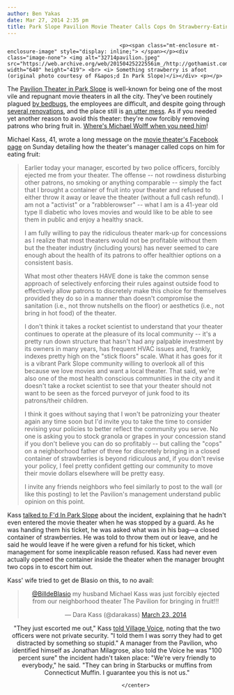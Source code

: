 ```yaml
---
author: Ben Yakas
date: Mar 27, 2014 2:35 pm
title: Park Slope Pavilion Movie Theater Calls Cops On Strawberry-Eating Patron
---
```


	
										<p><span class="mt-enclosure mt-enclosure-image" style="display: inline;"> </span></p><div class="image-none"> <img alt="32714pavilion.jpeg" src="https://web.archive.org/web/20150425222556im_/http://gothamist.com/attachments/byakas/32714pavilion.jpeg" width="640" height="419"> <br> <i> Something strawberry is afoot (original photo courtesy of F&apos;d In Park Slope)</i></div> <p></p>

<p>The <a href="https://web.archive.org/web/20150425222556/http://gothamist.com/tags/parkslopepavilion">Pavilion Theater in Park Slope</a> is well-known for being one of the most vile and repugnant movie theaters in all the city. They&apos;ve been routinely plagued <a href="https://web.archive.org/web/20150425222556/http://gothamist.com/2010/07/19/park_slope_movie_theater_spraying_f.php">by bedbugs</a>, the employees are difficult, and despite going through <a href="https://web.archive.org/web/20150425222556/http://gothamist.com/2011/01/03/photos_park_slope_pavilion_nastiest.php#photo-1">several renovations</a>, and the place still is <a href="https://web.archive.org/web/20150425222556/http://gothamist.com/2011/05/24/even_under_new_owners_pavilion_movi.php">an utter mess</a>. As if you needed yet another reason to avoid this theater: they&apos;re now forcibly removing patrons who bring fruit in. <a href="https://web.archive.org/web/20150425222556/http://gothamist.com/2012/05/06/michael_wolff_whit_stillman_a_bottl.php">Where&apos;s Michael Wolff when you need him</a>!</p>

<p>Michael Kass, 41, wrote a long message on the <a href="https://web.archive.org/web/20150425222556/https://www.facebook.com/PAVILIONTHEATER">movie theater&apos;s Facebook page</a> on Sunday detailing how the theater&apos;s manager called cops on him for eating fruit:</p>

<blockquote>Earlier today your manager, escorted by two police officers, forcibly ejected me from your theater. The offense -- not rowdiness disturbing other patrons, no smoking or anything comparable -- simply the fact that I brought a container of fruit into your theater and refused to either throw it away or leave the theater (without a full cash refund). I am not a &quot;activist&quot; or a &quot;rabblerowser&quot; -- what I am is a 41-year old type II diabetic who loves movies and would like to be able to see them in public and enjoy a healthy snack. 

<p>I am fully willing to pay the ridiculous theater mark-up for concessions as I realize that most theaters would not be profitable without them but the theater industry (including yours) has never seemed to care enough about the health of its patrons to offer healthier options on a consistent basis. </p>

<p>What most other theaters HAVE done is take the common sense approach of selectively enforcing their rules against outside food to effectively allow patrons to discretely make this choice for themselves provided they do so in a manner than doesn&apos;t compromise the sanitation (i.e., not throw nutshells on the floor) or aesthetics (i.e., not bring in hot food) of the theater. </p>

<p>I don&apos;t think it takes a rocket scientist to understand that your theater continues to operate at the pleasure of its local community -- it&apos;s a pretty run down structure that hasn&apos;t had any palpable investment by its owners in many years, has frequent HVAC issues and, frankly, indexes pretty high on the &quot;stick floors&quot; scale. What it has goes for it is a vibrant Park Slope community willing to overlook all of this because we love movies and want a local theater. That said, we&apos;re also one of the most health conscious communities in the city and it doesn&apos;t take a rocket scientist to see that your theater should not want to be seen as the forced purveyor of junk food to its patrons/their children. </p>

<p>I think it goes without saying that I won&apos;t be patronizing your theater again any time soon but I&apos;d invite you to take the time to consider revising your policies to better reflect the community you serve. No one is asking you to stock granola or grapes in your concession stand if you don&apos;t believe you can do so profitably -- but calling the &quot;cops&quot; on a neighborhood father of three for discretely bringing in a closed container of strawberries is beyond ridiculous and, if you don&apos;t revise your policy, I feel pretty confident getting our community to move their movie dollars elsewhere will be pretty easy.</p>

<p>I invite any friends neighbors who feel similarly to post to the wall (or like this posting) to let the Pavilion&apos;s management understand public opinion on this point.</p></blockquote><p></p>

<p>Kass <a href="https://web.archive.org/web/20150425222556/http://www.fuckedinparkslope.com/home/pavilion-manager-calls-cops-on-park-slope-dad-for-fruit-viol.html">talked to F&apos;d In Park Slope</a> about the incident, explaining that he hadn&apos;t even entered the movie theater when he was stopped by a guard. As he was handing them his ticket, he was asked what was in his bag&#x2014;a closed container of strawberries. He was told to throw them out or leave, and he said he would leave if he were given a refund for his ticket, which management for some inexplicable reason refused. Kass had never even actually opened the container inside the theater when the manager brought two cops in to escort him out.</p>

<p>Kass&apos; wife tried to get de Blasio on this, to no avail:</p>

<center><blockquote class="twitter-tweet" lang="en"><p><a href="https://web.archive.org/web/20150425222556/https://twitter.com/BilldeBlasio">@BilldeBlasio</a> my husband Michael Kass was just forcibly ejected from our neighborhood theater The Pavilion for bringing in fruit!!!</p>&#x2014; Dara Kass (@darakass) <a href="https://web.archive.org/web/20150425222556/https://twitter.com/darakass/statuses/447845816406142976">March 23, 2014</a></blockquote>

<p>&quot;They just escorted me out,&quot; Kass <a href="https://web.archive.org/web/20150425222556/http://blogs.villagevoice.com/runninscared/2014/03/park_slope_pavilion_theater_michael_kass_strawberries.php">told Village Voice</a>, noting that the two officers were not private security. &quot;I told them I was sorry they had to get distracted by something so stupid.&quot; A manager from the Pavilion, who identified himself as Jonathan Milagrose, also told the Voice he was &quot;100 percent sure&quot; the incident hadn&apos;t taken place: &quot;We&apos;re very friendly to everybody,&quot; he said. &quot;They can bring in Starbucks or muffins from Connecticut Muffin. I guarantee you this is not us.&quot;</p>					
										
									
				</center>